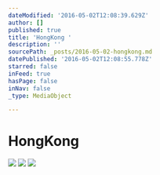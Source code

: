 ```yaml
---
dateModified: '2016-05-02T12:08:39.629Z'
author: []
published: true
title: 'HongKong '
description: ''
sourcePath: _posts/2016-05-02-hongkong.md
datePublished: '2016-05-02T12:08:55.778Z'
starred: false
inFeed: true
hasPage: false
inNav: false
_type: MediaObject

---
```

# HongKong 

![](https://the-grid-user-content.s3-us-west-2.amazonaws.com/28626d11-1bd4-4e21-ae64-c6e50ca0ad18.jpg)
![](https://the-grid-user-content.s3-us-west-2.amazonaws.com/7c0fd694-235b-419a-a21e-2a13378d47fb.jpg)
![](https://the-grid-user-content.s3-us-west-2.amazonaws.com/36873767-5319-4249-ac50-15740e7dce6f.jpg)